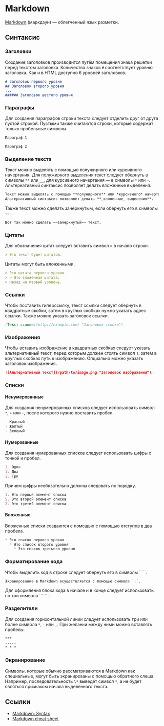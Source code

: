 # Markdown

[Markdown](https://en.wikipedia.org/wiki/Markdown) (маркдаун) — облегчённый язык разметки.

## Синтаксис

### Заголовки
Создание заголовков производится путём помещения знака решетки перед текстом заголовка. Количество знаков `#` соответствует уровню заголовка. Как и в HTML доступно 6 уровней заголовков.

```markdown
# Заголовок первого уровня
## Заголовок второго уровня
...
###### Заголовок шестого уровня
```

### Параграфы
Для создания параграфов строки текста следует отделить друг от друга пустой строкой. Пустыми также считаются строки, которые содержат только пробельные символы.

```markdown
Параграф 1

Параграф 2
```

### Выделение текста
Текст можно выделять с помощью полужирного или курсивного начертания. Для полужирного выделения текст следует обернуть в символы `**` или `__`, для курсивного начертания — в символы `*` или `-`. Альтернативный синтаксис позволяет делать вложенные выделения.

```markdown
Текст можно выделять с помощью **полужирного** или *курсивного* начертания.
Альтернативный синтаксис позволяет делать **_вложенные_ выделения**.
```

Также текст можно сделать зачеркнутым, если обернуть его в символы `~~`.

```markdown
Вот так можно сделать ~~зачеркнутый~~ текст.
```

### Цитаты
Для обозначения цитат следует вставить символ `>` в начало строки.

```markdown
> Это текст будет цитатой.
```

Цитаты могут быть вложенными.

```markdown
> Это цитата первого уровня.
> > Это вложенная цитата.
> Назад на первый уровень.
```

### Ссылки
Чтобы поставить гиперссылку, текст ссылки следует обернуть в квадратные скобки, затем в круглых скобках нужно указать адрес ссылки. Также можно указать заголовок ссылки.

```markdown
[Текст ссылки](http://example.com/ "Заголовок ссылки")
```

### Изображения
Чтобы вставить изображение в квадратных скобках следует указать альтернативный текст, перед которым должен стоять символ `!`, затем в круглых скобках путь к изображению. Опциально можно указать заголовок изображения.

```markdown
![Альтернативный текст](/path/to/image.png "Заголовок изображения")
```

### Списки

#### Ненумерованные
Для создания ненумерованных списков следует использовать символ `*`, `+` или `-`, после которого нужно поставить пробел.

```markdown
- Красный
- Желтый
- Зеленый
```

#### Нумерованные
Для создания нумерованных списков следует использовать цифры с точкой и пробел.

```markdown
1. Один
1. Два
1. Три
```

Причем цифры необязательно должны следовать по порядку.

```markdown
1. Это первый элемент списка
5. Это второй элемент списка
2. Это третий элемент списка
```

#### Вложенные
Вложенные списки создаются с помощью с помощью отступов в два пробела.

```markdown
* Это список первого уровня
  * Это список второго уровня
    * Это список третьего уровня
```

### Форматирование кода
Чтобы выделить код в строке следует обернуть его в символы `````.

```markdown
Экранирование в Markdown осуществляется с помощью символа `\`.
```

Для оформления блока кода в начале и в конце следует использовать по три символа ```````.

### Разделители
Для создания горизонтальной линии следует использовать три или более символа `*`, `-` или `_`. При желании между ними можно вставлять пробелы.

```markdown
***
-----
* * *
```

### Экранирование
Символы, которые обычно рассматриваются в Markdown как специальные, могут быть экранированы с помощью обратного слеша. Например, последовательность `\*` выведет символ `*`, а не будет являться признаком начала выделенного текста.

## Ссылки
- [Markdown: Syntax](http://daringfireball.net/projects/markdown/syntax)
- [Markdown cheat sheet](http://warpedvisions.org/projects/markdown-cheat-sheet/)